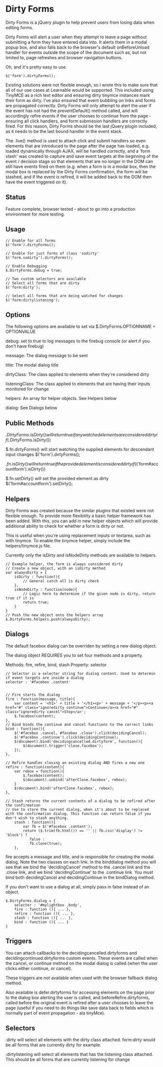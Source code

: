 Dirty Forms
=======================================
Dirty Forms is a jQuery plugin to help prevent users from losing data when editing forms.

Dirty Forms will alert a user when they attempt to leave a page without submitting a form they have entered data into. It alerts them in a modal popup box, and also falls back to the browser's default onBeforeUnload handler for events outside the scope of the document such as, but not limited to, page refreshes and browser navigation buttons.

Oh, and it's pretty easy to use.
	
	$('form').dirtyForms();

Existing solutions were not flexible enough, so I wrote this to make sure that all of our use cases at Learnable would be supported. This included using TinyMCE as a rich text editor and ensuring dirty tinymce instances mark their form as dirty. I've also ensured that event bubbling on links and forms are propagated correctly. Dirty Forms will only attempt to alert the user if the event has not had the preventDefault() method called, and will accordingly refire events if the user chooses to continue from the page - ensuring all click handlers, and form submission handlers are correctly fired. For this reason, Dirty Forms should be the last jQuery plugin included, as it needs to be the last bound handler in the event stack.

The .live() method is used to attach click and submit handlers so even elements that are introduced to the page after the page has loaded, e.g. loaded dynamically through AJAX, will be handled correctly, and a 'form stash' was created to capture and save event targets at the beginning of the event / decision stage so that elements that are no longer in the DOM can still have events fired on them (e.g. when a form is in a modal box, then the modal box is replaced by the Dirty Forms confirmation, the form will be stashed, and if the event is refired, it will be added back to the DOM then have the event triggered on it). 

Status
---------------------------------
Feature complete, browser tested - about to go into a production environment for more testing.

Usage
---------------------------------
	// Enable for all forms
	$('form').dirtyForms();

	// Enable for just forms of class 'sodirty'
	$('form.sodirty').dirtyForms();

	// Enable Debugging
	$.DirtyForms.debug = true;

	// Two custom selectors are available
	// Select all forms that are dirty
	$('form:dirty');

	// Select all forms that are being watched for changes
	$('form:dirtylistening');


Options
---------------------------------
The following options are available to set via $.DirtyForms.OPTIONNAME = OPTIONVALUE

debug: set to true to log messages to the firebug console (or alert if you don't have firebug)

message: The dialog message to be sent

title: The modal dialog title

dirtyClass: The class applied to elements when they're considered dirty

listeningClass: The class applied to elements that are having their inputs monitored for change

helpers: An array for helper objects. See Helpers below

dialog: See Dialogs below


Public Methods
---------------------------------
$.DirtyForms.isDirty() will return true if any watched elements are considered dirty
	if($.DirtyForms.isDirty())

$.fn.dirtyForms() will start watching the supplied elements for descendant input changes
	$('form').dirtyForms();

$.fn.isDirty() will return true if the provided element is considered dirty
	if($('form#accountform').isDirty())

$.fn.setDirty() will set the provided element as dirty
	$('form#accountform').setDirty();

Helpers
---------------------------------
Dirty Forms was created because the similar plugins that existed were not flexible enough. To provide more flexibility a basic helper framework has been added. With this, you can add in new helper objects which will provide additional ability to check for whether a form is dirty or not.

This is useful when you're using replacement inputs or textarea, such as with tinymce. To enable the tinymce helper, simply include the helpers/tinymce.js file.

Currently only the isDirty and isNodeDirty methods are available to helpers.

	// Example helper, the form is always considered dirty
	// Create a new object, with an isDirty method
	var alwaysDirty = {
		isDirty : function(){
			// General catch all is dirty check	
		},
		isNodeDirty : function(node){
			// Logic here to determine if the given node is dirty, return true if it is
			return true; 
		}
	}
	// Push the new object onto the helpers array
	$.DirtyForms.helpers.push(alwaysDirty);

Dialogs
---------------------------------
The default facebox dialog can be overriden by setting a new dialog object.

The dialog object REQUIRES you to set four methods and a property.

Methods: fire, refire, bind, stash
Property: selector

	// Selector is a selector string for dialog content. Used to determin if event targets are inside a dialog
	selector : '#facebox .content'


	// Fire starts the dialog
	fire : function(message, title){
		var content = '<h1>' + title + '</h1><p>' + message + '</p><p><a href="#" class="ignoredirty continue">Continue</a><a href="#" class="ignoredirty cancel">Stop</a>';
		$.facebox(content);		 
	},
	// Bind binds the continue and cancel functions to the correct links
	bind : function(){
		$('#facebox .cancel, #facebox .close').click(decidingCancel);
		$('#facebox .continue').click(decidingContinue);
		$(document).bind('decidingcancelled.dirtyform', function(){
			$(document).trigger('close.facebox');
		});				
	},

	// Refire handles closing an existing dialog AND fires a new one
	refire : function(content){
		var rebox = function(){
			$.facebox(content);
			$(document).unbind('afterClose.facebox', rebox);
		}
		$(document).bind('afterClose.facebox', rebox);
	},

	// Stash returns the current contents of a dialog to be refired after the confirmation
	// Use to store the current dialog, when it's about to be replaced with the confirmation dialog. This function can return false if you don't wish to stash anything.
		stash : function(){
			var fb = $('#facebox .content');
			return ($.trim(fb.html()) == '' || fb.css('display') != 'block') ?
			   false :
			   fb.clone(true);
		},

fire accepts a message and title, and is responsible for creating the modal dialog. Note the two classes on each link. In the binddialog method you will see that we bind the 'decidingCancel' method to the .cancel link and the .close link, and we bind 'decidingContinue' to the .continue link. You must bind both decidingCancel and decidingContinue in the bindDialog method.

If you don't want to use a dialog at all, simply pass in false instead of an object.

	$.DirtyForms.dialog = {
		selector : '#mylightbox .body',
		fire : function (){ ... },
		refire : function (){ ... },
		stash : function (){ ... },
		bind : function (){ ... }
	}


Triggers
---------------------------------

You can attach callbacks to the decidingcancelled.dirtyforms and decidingcontinued.dirtyforms custom events. These events are called when the cancel, or continue method on the modal dialog is called (when the user clicks either continue, or cancel).

These triggers are not available when used with the browser fallback dialog method.

Also available is defer.dirtyforms for accessing elements on the page prior to the dialog box alerting the user is called, and beforeRefire.dirtyforms, called before the original event is refired after a user chooses to leave the page (useful if you need to do things like save data back to fields which is normally part of event propagation - ala tinyMce).

Selectors
---------------------------------

:dirty will select all elements with the dirty class attached. form:dirty would be all forms that are currently dirty for example.

:dirtylistening will select all elements that has the listening class attached. This should be all forms that are currently listening for change


